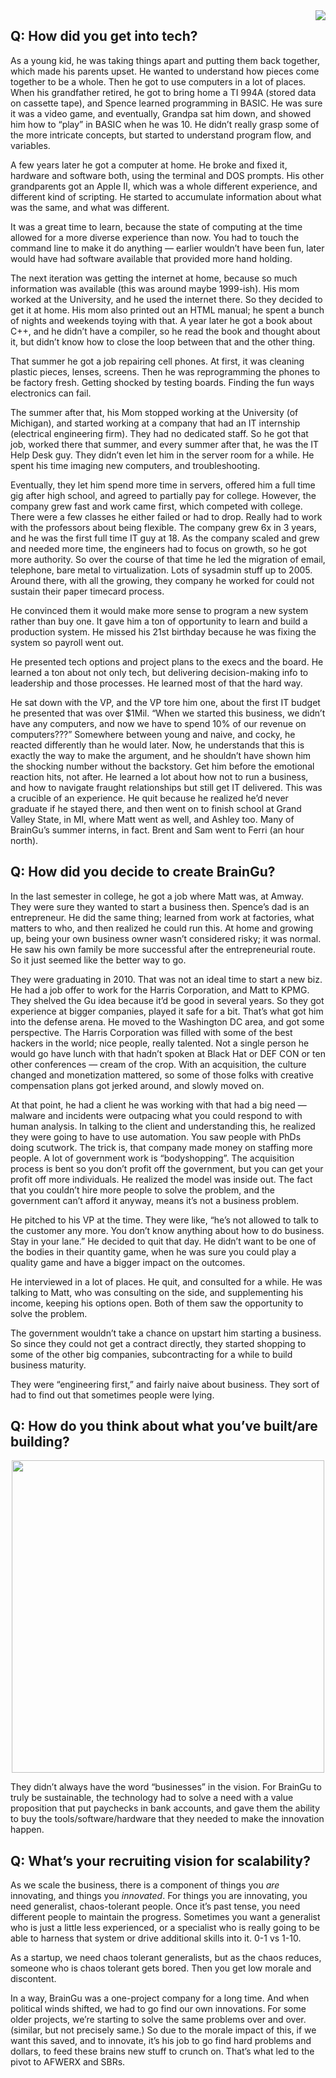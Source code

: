 <img align="right" src="https://github.com/braingu/tadpole/blob/master/images/TLP/TLPAmber.png">

## Q: How did you get into tech?

As a young kid, he was taking things apart and putting them back together, which made his parents upset. He wanted to understand how pieces come together to be a whole. Then he got to use computers in a lot of places. When his grandfather retired, he got to bring home a TI 994A (stored data on cassette tape), and Spence learned programming in BASIC. He was sure it was a video game, and eventually, Grandpa sat him down, and showed him how to “play” in BASIC when he was 10. He didn’t really grasp some of the more intricate concepts, but started to understand program flow, and variables.

A few years later he got a computer at home. He broke and fixed it, hardware and software both, using the terminal and DOS prompts. His other grandparents got an Apple II, which was a whole different experience, and different kind of scripting. He started to accumulate information about what was the same, and what was different.

It was a great time to learn, because the state of computing at the time allowed for a more diverse experience than now. You had to touch the command line to make it do anything &mdash; earlier wouldn’t have been fun, later would have had software available that provided more hand holding.

The next iteration was getting the internet at home, because so much information was available (this was around maybe 1999-ish). His mom worked at the University, and he used the internet there. So they decided to get it at home. His mom also printed out an HTML manual; he spent a bunch of nights and weekends toying with that. A year later he got a book about C++, and he didn’t have a compiler, so he read the book and thought about it, but didn’t know how to close the loop between that and the other thing.

That summer he got a job repairing cell phones. At first, it was cleaning plastic pieces, lenses, screens. Then he was reprogramming the phones to be factory fresh. Getting shocked by testing boards. Finding the fun ways electronics can fail.

The summer after that, his Mom stopped working at the University (of Michigan), and started working at a company that had an IT internship (electrical engineering firm). They had no dedicated staff. So he got that job, worked there that summer, and every summer after that, he was the IT Help Desk guy. They didn’t even let him in the server room for a while. He spent his time imaging new computers, and troubleshooting.

Eventually, they let him spend more time in servers, offered him a full time gig after high school, and agreed to partially pay for college. However, the company grew fast and work came first, which competed with college. There were a few classes he either failed or had to drop. Really had to work with the professors about being flexible. The company grew 6x in 3 years, and he was the first full time IT guy at 18. As the company scaled and grew and needed more time, the engineers had to focus on growth, so he got more authority. So over the course of that time he led the migration of email, telephone, bare metal to virtualization. Lots of sysadmin stuff up to 2005. Around there, with all the growing, they company he worked for could not sustain their paper timecard process.

He convinced them it would make more sense to program a new system rather than buy one. It gave him a ton of opportunity to learn and build a production system. He missed his 21st birthday because he was fixing the system so payroll went out.

He presented tech options and project plans to the execs and the board. He learned a ton about not only tech, but delivering decision-making info to leadership and those processes. He learned most of that the hard way.

He sat down with the VP, and the VP tore him one, about the first IT budget he presented that was over $1Mil. “When we started this business, we didn’t have any computers, and now we have to spend 10% of our revenue on computers???” Somewhere between young and naive, and cocky, he reacted differently than he would later. Now, he understands that this is exactly the way to make the argument, and he shouldn’t have shown him the shocking number without the backstory. Get him before the emotional reaction hits, not after. He learned a lot about how not to run a business, and how to navigate fraught relationships but still get IT delivered. This was a crucible of an experience. He quit because he realized he’d never graduate if he stayed there, and then went on to finish school at Grand Valley State, in MI, where Matt went as well, and Ashley too. Many of BrainGu’s summer interns, in fact. Brent and Sam went to Ferri (an hour north).


## Q: How did you decide to create BrainGu?

In the last semester in college, he got a job where Matt was, at Amway. They were sure they wanted to start a business then. Spence’s dad is an entrepreneur. He did the same thing; learned from work at factories, what matters to who, and then realized he could run this. At home and growing up, being your own business owner wasn’t considered risky; it was normal. He saw his own family be more successful after the entrepreneurial route. So it just seemed like the better way to go.

They were graduating in 2010. That was not an ideal time to start a new biz. He had a job offer to work for the Harris Corporation, and Matt to KPMG. They shelved the Gu idea because it’d be good in several years. So they got experience at bigger companies, played it safe for a bit. That’s what got him into the defense arena. He moved to the Washington DC area, and got some perspective. The Harris Corporation was filled with some of the best hackers in the world; nice people, really talented. Not a single person he would go have lunch with that hadn’t spoken at Black Hat or DEF CON or ten other conferences — cream of the crop. With an acquisition, the culture changed and monetization mattered, so some of those folks with creative compensation plans got jerked around, and slowly moved on.

At that point, he had a client he was working with that had a big need — malware and incidents were outpacing what you could respond to with human analysis. In talking to the client and understanding this, he realized they were going to have to use automation. You saw people with PhDs doing scutwork. The trick is, that company made money on staffing more people. A lot of government work is “bodyshopping”. The acquisition process is bent so you don’t profit off the government, but you can get your profit off more individuals. He realized the model was inside out. The fact that you couldn’t hire more people to solve the problem, and the government can’t afford it anyway, means it’s not a business problem.

He pitched to his VP at the time. They were like, “he’s not allowed to talk to the customer any more. You don’t know anything about how to do business. Stay in your lane.”  He decided to quit that day. He didn’t want to be one of the bodies in their quantity game, when he was sure you could play a quality game and have a bigger impact on the outcomes.

He interviewed in a lot of places. He quit, and consulted for a while. He was talking to Matt, who was consulting on the side, and supplementing his income, keeping his options open. Both of them saw the opportunity to solve the problem.

The government wouldn’t take a chance on upstart him starting a business. So since they could not get a contract directly, they started shopping to some of the other big companies, subcontracting for a while to build business maturity.

They were “engineering first,” and fairly naive about business. They sort of had to find out that sometimes people were lying.


## Q: How do you think about what you’ve built/are building?

<p align="center"><img src="https://github.com/braingu/tadpole/blob/master/images/brainguvision.png" width="500"></p>

They didn’t always have the word “businesses” in the vision. For BrainGu to truly be sustainable, the technology had to solve a need with a value proposition that put paychecks in bank accounts, and gave them the ability to buy the tools/software/hardware that they needed to make the innovation happen.


## Q: What’s your recruiting vision for scalability?

As we scale the business, there is a component of things you _are_ innovating, and things you _innovated_. For things you are innovating, you need generalist, chaos-tolerant people. Once it’s past tense, you need different people to maintain the progress. Sometimes you want a generalist who is just a little less experienced, or a specialist who is really going to be able to harness that system or drive additional skills into it. 0-1 vs 1-10.

As a startup, we need chaos tolerant generalists, but as the chaos reduces, someone who is chaos tolerant gets bored. Then you get low morale and discontent.

In a way, BrainGu was a one-project company for a long time. And when political winds shifted, we had to go find our own innovations. For some older projects, we’re starting to solve the same problems over and over. (similar, but not precisely same.) So due to the morale impact of this, if we want this saved, and to innovate, it’s his job to go find hard problems and dollars, to feed these brains new stuff to crunch on. That’s what led to the pivot to AFWERX and SBRs.
